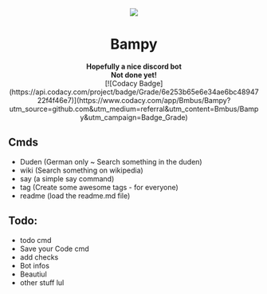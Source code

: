 <div align=center>
    <a href="">
        <img src="https://cdn.discordapp.com/attachments/528334474895949840/544109119741755392/BampyIMG.png"</img>
    </a>
    <h1>Bampy</h1>
    <strong>Hopefully a nice discord bot</strong> </br>
    <strong>Not done yet!</strong> </br>
    [![Codacy Badge](https://api.codacy.com/project/badge/Grade/6e253b65e6e34ae6bc4894722f4f46e7)](https://www.codacy.com/app/Bmbus/Bampy?utm_source=github.com&amp;utm_medium=referral&amp;utm_content=Bmbus/Bampy&amp;utm_campaign=Badge_Grade)
</div>

## Cmds
- Duden (German only ~ Search something in the duden)
- wiki (Search something on wikipedia)
- say (a simple say command)
- tag (Create some awesome tags - for everyone)
- readme (load the readme.md file)

## Todo:
- todo cmd
- Save your Code cmd
- add checks
- Bot infos
- Beautiul 
- other stuff lul
